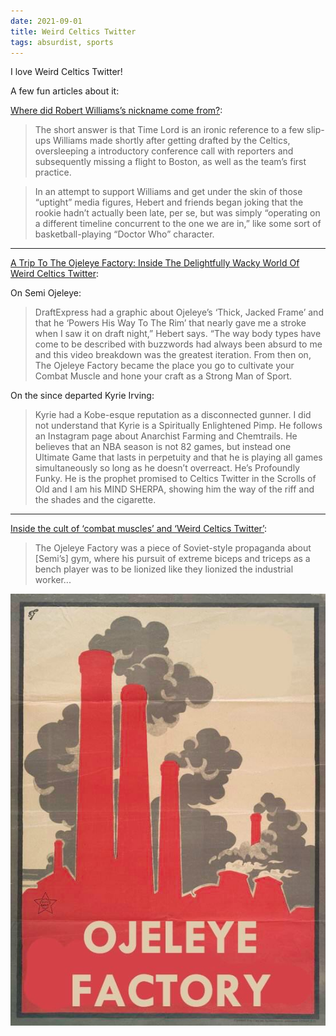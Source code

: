 ```yaml
---
date: 2021-09-01
title: Weird Celtics Twitter
tags: absurdist, sports
---
```


I love Weird Celtics Twitter!

A few fun articles about it:

[Where did Robert Williams’s nickname come from?](https://www.boston.com/sports/boston-celtics/2018/12/14/robert-williams-time-lord-nickname/):

> The short answer is that Time Lord is an ironic reference to a few slip-ups Williams made shortly after getting drafted by the Celtics, oversleeping a introductory conference call with reporters and subsequently missing a flight to Boston, as well as the team’s first practice.

> In an attempt to support Williams and get under the skin of those “uptight” media figures, Hebert and friends began joking that the rookie hadn’t actually been late, per se, but was simply “operating on a different timeline concurrent to the one we are in,” like some sort of basketball-playing “Doctor Who” character.

***

[A Trip To The Ojeleye Factory: Inside The Delightfully Wacky World Of Weird Celtics Twitter](https://uproxx.com/dimemag/weird-celtics-twitter-isaiah-thomas-ojeleye-factory-combat-muscles/):

On Semi Ojeleye:

> DraftExpress had a graphic about Ojeleye’s ‘Thick, Jacked Frame’ and that he ‘Powers His Way To The Rim’ that nearly gave me a stroke when I saw it on draft night,” Hebert says. “The way body types have come to be described with buzzwords had always been absurd to me and this video breakdown was the greatest iteration. From then on, The Ojeleye Factory became the place you go to cultivate your Combat Muscle and hone your craft as a Strong Man of Sport.

On the since departed Kyrie Irving:

> Kyrie had a Kobe-esque reputation as a disconnected gunner. I did not understand that Kyrie is a Spiritually Enlightened Pimp. He follows an Instagram page about Anarchist Farming and Chemtrails. He believes that an NBA season is not 82 games, but instead one Ultimate Game that lasts in perpetuity and that he is playing all games simultaneously so long as he doesn’t overreact. He’s Profoundly Funky. He is the prophet promised to Celtics Twitter in the Scrolls of Old and I am his MIND SHERPA, showing him the way of the riff and the shades and the cigarette.

***

[Inside the cult of ‘combat muscles’ and ‘Weird Celtics Twitter’](https://www.boston.com/sports/boston-celtics/2018/07/12/semi-ojeleye-guerschon-yabusele-combat-muscles-weird-celtics-twitter/):

> The Ojeleye Factory was a piece of Soviet-style propaganda about [Semi’s] gym, where his pursuit of extreme biceps and triceps as a bench player was to be lionized like they lionized the industrial worker...

![ojeleye](https://raw.githubusercontent.com/muneer78/muneer78.github.io/master/images/ojeleye-factory.jpeg) 
